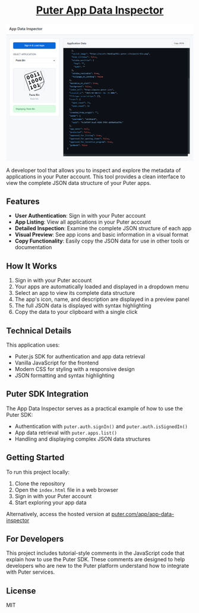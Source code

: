 <h1 align="center">
  <a href="https://puter.com/app/app-data-inspector" target="_blank">Puter App Data Inspector</a>
</h1>

<p align="center">
  <img src="screenshot.png" alt="Screenshot" width="600" />
</p>

A developer tool that allows you to inspect and explore the metadata of applications in your Puter account. This tool provides a clean interface to view the complete JSON data structure of your Puter apps.

## Features

- **User Authentication**: Sign in with your Puter account
- **App Listing**: View all applications in your Puter account
- **Detailed Inspection**: Examine the complete JSON structure of each app
- **Visual Preview**: See app icons and basic information in a visual format
- **Copy Functionality**: Easily copy the JSON data for use in other tools or documentation

## How It Works

1. Sign in with your Puter account
2. Your apps are automatically loaded and displayed in a dropdown menu
3. Select an app to view its complete data structure
4. The app's icon, name, and description are displayed in a preview panel
5. The full JSON data is displayed with syntax highlighting
6. Copy the data to your clipboard with a single click

## Technical Details 

This application uses:
- Puter.js SDK for authentication and app data retrieval
- Vanilla JavaScript for the frontend
- Modern CSS for styling with a responsive design
- JSON formatting and syntax highlighting

## Puter SDK Integration

The App Data Inspector serves as a practical example of how to use the Puter SDK:

- Authentication with `puter.auth.signIn()` and `puter.auth.isSignedIn()`
- App data retrieval with `puter.apps.list()`
- Handling and displaying complex JSON data structures

## Getting Started

To run this project locally:

1. Clone the repository
2. Open the `index.html` file in a web browser
3. Sign in with your Puter account
4. Start exploring your app data

Alternatively, access the hosted version at [puter.com/app/app-data-inspector](https://puter.com/app/app-data-inspector)

## For Developers

This project includes tutorial-style comments in the JavaScript code that explain how to use the Puter SDK. These comments are designed to help developers who are new to the Puter platform understand how to integrate with Puter services.

## License

MIT
